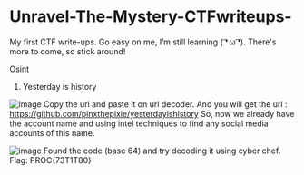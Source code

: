 # Unravel-The-Mystery-CTFwriteups-
My first CTF write-ups. Go easy on me, I’m still learning ( ͡❛ ω ͡❛). There's more to come, so stick around!


Osint

1. Yesterday is history
   
![image](https://github.com/user-attachments/assets/0ad01f21-b82d-42d0-9817-1bf6af767e22)
Copy the url and paste it on url decoder. And you will get the url : 
https://github.com/pinxthepixie/yesterdayishistory
So, now we already have the account name and using intel techniques to find any social media accounts of this name.

![image](https://github.com/user-attachments/assets/58d8af70-8965-428d-a10f-289f4c20619d)
Found the code (base 64) and try decoding it using cyber chef.
Flag: PROC{73T1T80}
